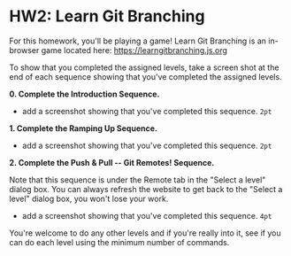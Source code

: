 # HW2: Learn Git Branching

For this homework, you'll be playing a game! Learn Git Branching is an in-browser game located here: https://learngitbranching.js.org

To show that you completed the assigned levels, take a screen shot at the end of each sequence showing that you've completed the assigned levels.

**0. Complete the Introduction Sequence.**

- add a screenshot showing that you've completed this sequence. `2pt`

**1. Complete the Ramping Up Sequence.**

- add a screenshot showing that you've completed this sequence. `2pt`

**2. Complete the Push & Pull -- Git Remotes! Sequence.**

Note that this sequence is under the Remote tab in the "Select a level" dialog box. You can always refresh the website to get back to the "Select a level" dialog box, you won't lose your work.

- add a screenshot showing that you've completed this sequence. `4pt`

You're welcome to do any other levels and if you're really into it, see if you can do each level using the minimum number of commands.
